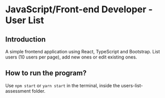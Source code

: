 # JavaScript/Front-end Developer - User List

## Introduction
A simple frontend application using React, TypeScript and Bootstrap.
List users (10 users per page), add new ones or edit existing ones.

## How to run the program?

Use `npm start` or `yarn start` in the terminal, inside the users-list-assessment folder.
